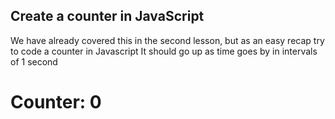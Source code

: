 ## Create a counter in JavaScript

We have already covered this in the second lesson, but as an easy recap try to code a counter in Javascript
It should go up as time goes by in intervals of 1 second

<!DOCTYPE html>
<html lang="en">
<head>
  <meta charset="UTF-8">
  <meta name="viewport" content="width=device-width, initial-scale=1.0">
  <title>Time-based Counter</title>
</head>
<body>

  <h1>Counter: <span id="counter">0</span></h1>

  <script>
    // Initialize counter
    let count = 0;

    // Function to update the counter and display it
    function updateCounter() {
      count++;
      document.getElementById('counter').innerText = count;
    }

    // Set interval to update the counter every second (1000 milliseconds)
    const intervalId = setInterval(updateCounter, 1000);
    /*
    setTimeout(() => {
      clearInterval(intervalId);
    }, 10000);
    */
  </script>

</body>
</html>

